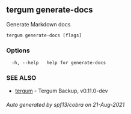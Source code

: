 ## tergum generate-docs

Generate Markdown docs

```
tergum generate-docs [flags]
```

### Options

```
  -h, --help   help for generate-docs
```

### SEE ALSO

* [tergum](tergum.md)	 - Tergum Backup, v0.11.0-dev

###### Auto generated by spf13/cobra on 21-Aug-2021
